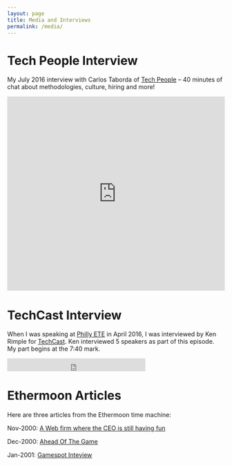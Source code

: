```yaml
---
layout: page
title: Media and Interviews
permalink: /media/
---
```


Tech People Interview
=====================

My July 2016 interview with Carlos Taborda of [Tech People][techpeople] – 40 minutes of chat about methodologies, culture, hiring and more!

<iframe width="100%" height="450" scrolling="no" frameborder="no" src="https://w.soundcloud.com/player/?url=https%3A//api.soundcloud.com/tracks/275602638&amp;auto_play=false&amp;hide_related=false&amp;show_comments=true&amp;show_user=true&amp;show_reposts=false&amp;visual=true"></iframe>

TechCast Interview
==================

When I was speaking at [Philly ETE][philly-ete-2016] in April 2016, I was interviewed by Ken Rimple for [TechCast][techcast].  Ken interviewed 5 speakers as part of this episode.  My part begins at the 7:40 mark.

<iframe width="320" height="30" src="http://chariotsolutions.com/?powerpress_embed=14530-podcast&amp;powerpress_player=mediaelement-audio" frameborder="0" scrolling="no"></iframe>

Ethermoon Articles
==================
Here are three articles from the Ethermoon time machine:

Nov-2000: [A Web firm where the CEO is still having fun][ethermoon-pbj]

Dec-2000: [Ahead Of The Game][ethermoon-philly.com]

Jan-2001: [Gamespot Inteview][ethermoon-gamespot]

[techpeople]: http://www.gistia.com/techpeople/
[philly-ete-2016]: http://2016.phillyemergingtech.com/session/delivering-agile-methodologies-and-emerging-technologies-in-hostile-environments/
[techcast]: http://chariotsolutions.com/podcasts/show/techcast/
[ethermoon-pbj]: http://www.bizjournals.com/philadelphia/stories/2000/11/06/focus6.html
[ethermoon-philly.com]: http://articles.philly.com/2000-12-07/business/25579762_1_real-time-strategy-genre-martin-snyder-web-sites
[ethermoon-gamespot]: http://www.gamespot.com/articles/strifeshadow/1100-2696598/